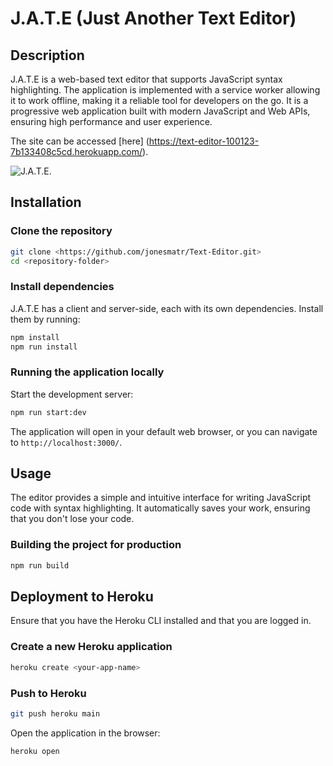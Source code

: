 
# J.A.T.E (Just Another Text Editor)

## Description
J.A.T.E is a web-based text editor that supports JavaScript syntax highlighting. The application is implemented with a service worker allowing it to work offline, making it a reliable tool for developers on the go. It is a progressive web application built with modern JavaScript and Web APIs, ensuring high performance and user experience.

The site can be accessed [here] (https://text-editor-100123-7b133408c5cd.herokuapp.com/).

![J.A.T.E.](./src/images/Website-Screenshot.png) 

## Installation

### Clone the repository
```sh
git clone <https://github.com/jonesmatr/Text-Editor.git>
cd <repository-folder>
```

### Install dependencies
J.A.T.E has a client and server-side, each with its own dependencies. Install them by running:
```sh
npm install
npm run install
```

### Running the application locally
Start the development server:
```sh
npm run start:dev
```
The application will open in your default web browser, or you can navigate to `http://localhost:3000/`.

## Usage
The editor provides a simple and intuitive interface for writing JavaScript code with syntax highlighting. It automatically saves your work, ensuring that you don't lose your code.

### Building the project for production
```sh
npm run build
```

## Deployment to Heroku
Ensure that you have the Heroku CLI installed and that you are logged in.

### Create a new Heroku application
```sh
heroku create <your-app-name>
```

### Push to Heroku
```sh
git push heroku main
```

Open the application in the browser:
```sh
heroku open
```
